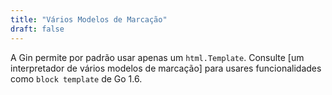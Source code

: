 ```yaml
---
title: "Vários Modelos de Marcação"
draft: false
---
```


A Gin permite por padrão usar apenas um `html.Template`. Consulte [um interpretador de vários modelos de marcação] para usares funcionalidades como `block template` de Go 1.6.
